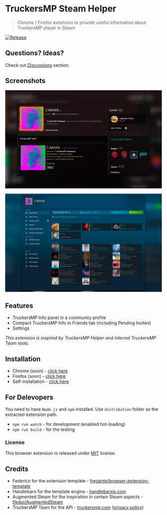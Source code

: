 # TruckersMP Steam Helper

> Chrome / Firefox extension to provide useful information about TruckersMP player in Steam

[![Release](https://github.com/cjmaxik/truckersmp-steam-helper/actions/workflows/release.yml/badge.svg)](https://github.com/cjmaxik/truckersmp-steam-helper/actions/workflows/release.yml) 

## Questions? Ideas?
Check out [Discussions](https://github.com/cjmaxik/truckersmp-steam-helper/discussions) section.

## Screenshots
![Profile](/media/profile-new.png)

![Friends](/media/friends-new.png)

## Features

- TruckersMP Info panel in a community profile
- Compact TruckersMP Info in Friends tab (including Pending Invites)
- Settings

*This extension is inspired by TruckersMP Helper and internal TruckersMP Team tools.*

## Installation
- Chrome (soon) - [click here](https://chrome.google.com/webstore/detail/lodcclicinbifbajhlapkolpedcjgbme/)  
- Firefox (soon) - [click here](https://addons.mozilla.org/ru/firefox/addon/truckersmp-steam-helper/)
- Self-installation - [click here](https://github.com/cjmaxik/truckersmp-steam-helper/releases) 

## For Delevopers
You need to have `Node.js` and `npm` installed. Use `distribution` folder as the extracted extension path.  

- `npm run watch` - for development (enabled hot-loading)  
- `npm run build` - for the testing

### License

This browser extension is released under [MIT](LICENSE.md) license.

## Credits

- Federico for the extension template - [fregante/browser-extension-template](https://github.com/fregante/browser-extension-template)
- Handlebars for the template engine - [handlebarsjs.com](https://handlebarsjs.com/)
- Augmented Steam for the inspiration in certain Steam aspects - [tfedor/AugmentedSteam](https://github.com/tfedor/AugmentedSteam)
- TruckersMP Team for the API - [truckersmp.com](https://truckersmp.com) ([privacy policy](https://truckersmp.com/policy))
